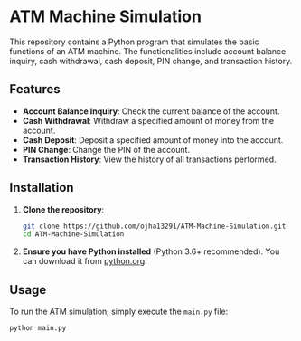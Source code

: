 # ATM Machine Simulation

This repository contains a Python program that simulates the basic functions of an ATM machine. The functionalities include account balance inquiry, cash withdrawal, cash deposit, PIN change, and transaction history.

## Features

- **Account Balance Inquiry**: Check the current balance of the account.
- **Cash Withdrawal**: Withdraw a specified amount of money from the account.
- **Cash Deposit**: Deposit a specified amount of money into the account.
- **PIN Change**: Change the PIN of the account.
- **Transaction History**: View the history of all transactions performed.

## Installation

1. **Clone the repository**:
    ```sh
    git clone https://github.com/ojha13291/ATM-Machine-Simulation.git
    cd ATM-Machine-Simulation
    ```

2. **Ensure you have Python installed** (Python 3.6+ recommended). You can download it from [python.org](https://www.python.org/).

## Usage

To run the ATM simulation, simply execute the `main.py` file:

```sh
python main.py
